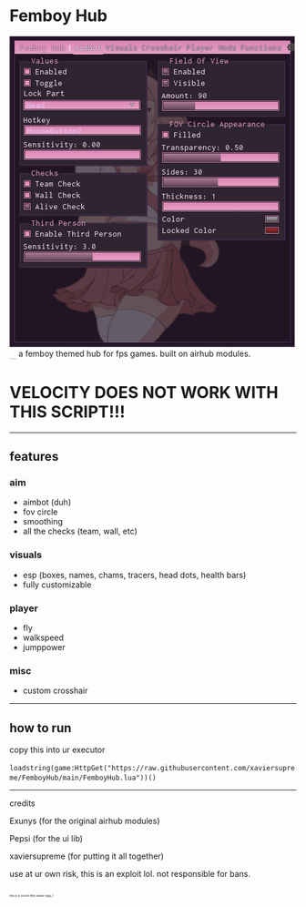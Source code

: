 # Femboy Hub

![FEMBOY HUB](./assets/T4BQCLr.gif)
<sub><span style="font-size:1px">im not an image designer</span></sub>
a femboy themed hub for fps games. built on airhub modules.

# VELOCITY DOES NOT WORK WITH THIS SCRIPT!!!

---

## features

### aim
- aimbot (duh)
- fov circle
- smoothing
- all the checks (team, wall, etc)

### visuals
- esp (boxes, names, chams, tracers, head dots, health bars)
- fully customizable

### player
- fly
- walkspeed
- jumppower

### misc
- custom crosshair

---

## how to run
copy this into ur executor


``loadstring(game:HttpGet("https://raw.githubusercontent.com/xaviersupreme/FemboyHub/main/FemboyHub.lua"))()``

---

credits

Exunys (for the original airhub modules)

Pepsi (for the ui lib)

xaviersupreme (for putting it all together)

use at ur own risk, this is an exploit lol. not responsible for bans.

<sub><span style="font-size:5px">this is a secret little easter egg ;)</span></sub>
